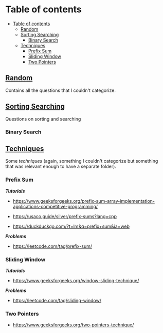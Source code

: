 # Table of contents

- [Table of contents](#table-of-contents)
  - [Random](#random)
  - [Sorting Searching](#sorting-searching)
    - [Binary Search](#binary-search)
  - [Techniques](#techniques)
    - [Prefix Sum](#prefix-sum)
    - [Sliding Window](#sliding-window)
    - [Two Pointers](#two-pointers)

## [Random](Random/README.md)

Contains all the questions that I couldn't categorize.

## [Sorting Searching](Sorting%20Searching/README.md)

Questions on sorting and searching

### Binary Search

## [Techniques](Techniques/README.md)

Some *techniques* (again, something I couldn't categorize but something that was relevant enough to have a separate folder).

### Prefix Sum

***Tutorials***

- <https://www.geeksforgeeks.org/prefix-sum-array-implementation-applications-competitive-programming/>

- <https://usaco.guide/silver/prefix-sums?lang=cpp>

- <https://duckduckgo.com/?t=lm&q=prefix+sum&ia=web>

***Problems***

- <https://leetcode.com/tag/prefix-sum/>

### Sliding Window

***Tutorials***

- <https://www.geeksforgeeks.org/window-sliding-technique/>

***Problems***

- <https://leetcode.com/tag/sliding-window/>

### Two Pointers

- <https://www.geeksforgeeks.org/two-pointers-technique/>
